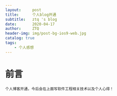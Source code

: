 ```yaml
---
layout:     post
title:      个人blog开通
subtitle:   ztq 's blog
date:       2020-04-17
author:     ZTQ
header-img: img/post-bg-ios9-web.jpg
catalog: true
tags:
    - 个人感想
---
```

# 前言
    个人博客开通，今后会在上面写软件工程相关技术以及个人心得！